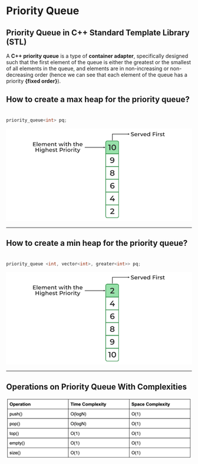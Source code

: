 # Priority Queue

## Priority Queue in C++ Standard Template Library (STL)


A **C++ priority queue** is a type of **container adapter**, specifically designed such that the first element of the queue is either the greatest or the smallest of all elements in the queue, and elements are in non-increasing or non-decreasing order (hence we can see that each element of the queue has a priority **{fixed order}**).



## How to create a max heap for the priority queue?

```cpp

priority_queue<int> pq;


```

![loading...](../../images/dsa/heap_priorityQueues/max_priority_queue.png)


---

## How to create a min heap for the priority queue?

```cpp

priority_queue <int, vector<int>, greater<int>> pq;


```

![loading...](../../images/dsa/heap_priorityQueues/min_priority_queue.png)



---


## Operations on Priority Queue With Complexities

![loading...](../../images/dsa/heap_priorityQueues/time-and-space-complexity-of-stl-containers-4-1648879223.webp)





